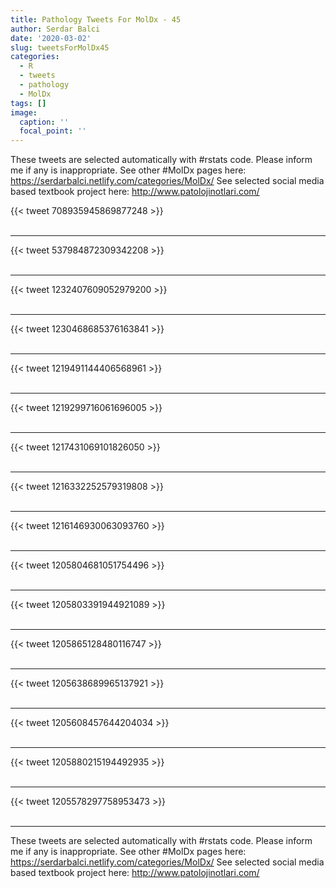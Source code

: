 ```yaml
---
title: Pathology Tweets For MolDx - 45
author: Serdar Balci
date: '2020-03-02'
slug: tweetsForMolDx45
categories:
  - R
  - tweets
  - pathology
  - MolDx
tags: []
image:
  caption: ''
  focal_point: ''
---
```



These tweets are selected automatically with #rstats code. Please inform me if any is inappropriate.
See other #MolDx pages here: https://serdarbalci.netlify.com/categories/MolDx/ 
See selected social media based textbook project here: http://www.patolojinotlari.com/

{{< tweet 708935945869877248 >}}
<br>
<br>
<hr>
{{< tweet 537984872309342208 >}}
<br>
<br>
<hr>
{{< tweet 1232407609052979200 >}}
<br>
<br>
<hr>
{{< tweet 1230468685376163841 >}}
<br>
<br>
<hr>
{{< tweet 1219491144406568961 >}}
<br>
<br>
<hr>
{{< tweet 1219299716061696005 >}}
<br>
<br>
<hr>
{{< tweet 1217431069101826050 >}}
<br>
<br>
<hr>
{{< tweet 1216332252579319808 >}}
<br>
<br>
<hr>
{{< tweet 1216146930063093760 >}}
<br>
<br>
<hr>
{{< tweet 1205804681051754496 >}}
<br>
<br>
<hr>
{{< tweet 1205803391944921089 >}}
<br>
<br>
<hr>
{{< tweet 1205865128480116747 >}}
<br>
<br>
<hr>
{{< tweet 1205638689965137921 >}}
<br>
<br>
<hr>
{{< tweet 1205608457644204034 >}}
<br>
<br>
<hr>
{{< tweet 1205880215194492935 >}}
<br>
<br>
<hr>
{{< tweet 1205578297758953473 >}}
<br>
<br>
<hr>


These tweets are selected automatically with #rstats code. Please inform me if any is inappropriate.
See other #MolDx pages here: https://serdarbalci.netlify.com/categories/MolDx/ 
See selected social media based textbook project here: http://www.patolojinotlari.com/
